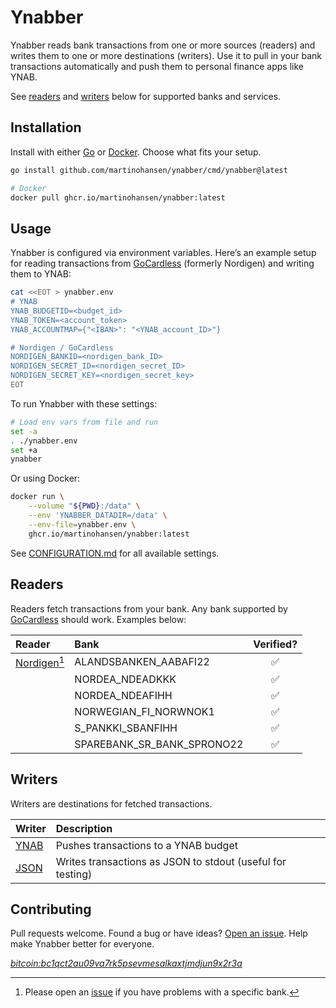 # Ynabber

Ynabber reads bank transactions from one or more sources (readers) and writes
them to one or more destinations (writers). Use it to pull in your bank
transactions automatically and push them to personal finance apps like YNAB.

See [readers](#readers) and [writers](#writers) below for supported banks and
services.

## Installation

Install with either [Go](https://go.dev/) or
[Docker](https://www.docker.com/get-started/). Choose what fits your setup.

```sh
go install github.com/martinohansen/ynabber/cmd/ynabber@latest

# Docker
docker pull ghcr.io/martinohansen/ynabber:latest
```

## Usage

Ynabber is configured via environment variables. Here’s an example setup for
reading transactions from
[GoCardless](https://gocardless.com/bank-account-data/) (formerly Nordigen) and
writing them to YNAB:

```sh
cat <<EOT > ynabber.env
# YNAB
YNAB_BUDGETID=<budget_id>
YNAB_TOKEN=<account_token>
YNAB_ACCOUNTMAP={"<IBAN>": "<YNAB_account_ID>"}

# Nordigen / GoCardless
NORDIGEN_BANKID=<nordigen_bank_ID>
NORDIGEN_SECRET_ID=<nordigen_secret_ID>
NORDIGEN_SECRET_KEY=<nordigen_secret_key>
EOT
```

To run Ynabber with these settings:

```sh
# Load env vars from file and run
set -a
. ./ynabber.env
set +a
ynabber
```

Or using Docker:

```sh
docker run \
    --volume "${PWD}:/data" \
    --env 'YNABBER_DATADIR=/data' \
    --env-file=ynabber.env \
    ghcr.io/martinohansen/ynabber:latest
```

See [CONFIGURATION.md](./CONFIGURATION.md) for all available settings.

## Readers

Readers fetch transactions from your bank. Any bank supported by
[GoCardless](https://gocardless.com/bank-account-data/) should work. Examples
below:

| Reader | Bank | Verified? |
|:-------|:-----|:---------:|
| [Nordigen](/reader/nordigen/)[^1] | ALANDSBANKEN_AABAFI22 | ✅ |
| | NORDEA_NDEADKKK | ✅ |
| | NORDEA_NDEAFIHH | ✅ |
| | NORWEGIAN_FI_NORWNOK1 | ✅ |
| | S_PANKKI_SBANFIHH | ✅ |
| | SPAREBANK_SR_BANK_SPRONO22 | ✅ |

[^1]: Please open an [issue](https://github.com/martinohansen/ynabber/issues/new) if you have problems with a specific bank.

## Writers

Writers are destinations for fetched transactions.

| Writer  | Description   |
|:--------|:--------------|
| [YNAB](/writer/ynab/)    | Pushes transactions to a YNAB budget |
| [JSON](/writer/json/)    | Writes transactions as JSON to stdout (useful for testing) |

## Contributing

Pull requests welcome. Found a bug or have ideas? [Open an
issue]((https://github.com/martinohansen/ynabber/issues/new)). Help make Ynabber
better for everyone.

_[bitcoin:bc1qct2au09va7rk5psevmesalkaxtjmdjun9x2r3a](bitcoin:bc1qct2au09va7rk5psevmesalkaxtjmdjun9x2r3a)_
